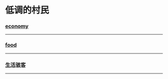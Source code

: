 低调的村民
==========

### [economy](economy/index)

---

### [food](food/index)

---

### [生活骇客](lifehacker/index)

---
